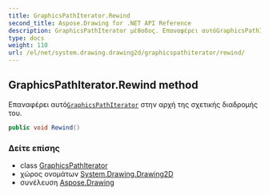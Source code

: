 ```yaml
---
title: GraphicsPathIterator.Rewind
second_title: Aspose.Drawing for .NET API Reference
description: GraphicsPathIterator μέθοδος. Επαναφέρει αυτόGraphicsPathIterator στην αρχή της σχετικής διαδρομής του.
type: docs
weight: 110
url: /el/net/system.drawing.drawing2d/graphicspathiterator/rewind/
---
```

## GraphicsPathIterator.Rewind method

Επαναφέρει αυτό[`GraphicsPathIterator`](../) στην αρχή της σχετικής διαδρομής του.

```csharp
public void Rewind()
```

### Δείτε επίσης

* class [GraphicsPathIterator](../)
* χώρος ονομάτων [System.Drawing.Drawing2D](../../graphicspathiterator/)
* συνέλευση [Aspose.Drawing](../../../)


